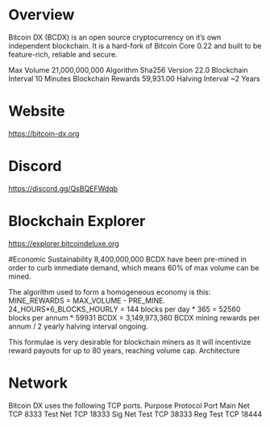 # Overview
Bitcoin DX (BCDX) is an open source cryptocurrency on it’s own independent blockchain. It is a hard-fork of Bitcoin Core 0.22 and built to be feature-rich, reliable and secure.

Max Volume	21,000,000,000
Algorithm	Sha256
Version	22.0
Blockchain Interval	10 Minutes
Blockchain Rewards	59,931.00
Halving Interval	~2 Years

# Website
https://bitcoin-dx.org

# Discord
https://discord.gg/QsBQEFWdqb

# Blockchain Explorer
https://explorer.bitcoindeluxe.org

#Economic Sustainability
8,400,000,000 BCDX have been pre-mined in order to curb immediate demand, which means 60% of max volume can be mined.

The algorithm used to form a homogeneous economy is this:
MINE_REWARDS = MAX_VOLUME - PRE_MINE.
24_HOURS*6_BLOCKS_HOURLY = 144 blocks per day * 365 = 52560 blocks per annum * 59931 BCDX = 3,149,973,360 BCDX mining rewards per annum / 2 yearly halving interval ongoing.

This formulae is very desirable for blockchain miners as it will incentivize reward payouts for up to 80 years, reaching volume cap.
Architecture

# Network
Bitcoin DX uses the following TCP ports.
Purpose	Protocol	Port
Main Net	TCP	8333
Test Net	TCP	18333
Sig Net Test	TCP	38333
Reg Test	TCP	18444
